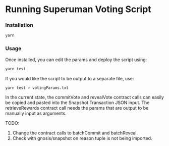 # Running Superuman Voting Script

### Installation

```bash
yarn
```

### Usage

Once installed, you can edit the params and deploy the script using:

```bash
yarn test
```

If you would like the script to be output to a separate file, use:

```bash
yarn test > votingParams.txt
```

In the current state, the commitVote and revealVote contract calls can easily be copied and pasted into the Snapshot Transaction JSON input. The retrieveRewards contract call needs the params that are output to be manually input as arguments.

TODO: 
1. Change the contract calls to batchCommit and batchReveal.
2. Check with gnosis/snapshot on reason tuple is not being imported.
